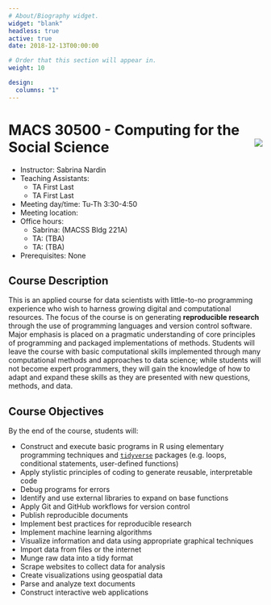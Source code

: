 ```yaml
---
# About/Biography widget.
widget: "blank"
headless: true
active: true
date: 2018-12-13T00:00:00

# Order that this section will appear in.
weight: 10

design:
  columns: "1"
---
```


# MACS 30500 - Computing for the Social Science <img src="img/cis.svg" align="right" />

* Instructor: Sabrina Nardin
* Teaching Assistants:
    * TA First Last
    * TA First Last
* Meeting day/time: Tu-Th 3:30-4:50
* Meeting location: 
* Office hours:
    * Sabrina: (MACSS Bldg 221A)
    * TA: (TBA)
    * TA: (TBA)
* Prerequisites: None

## Course Description

This is an applied course for data scientists with little-to-no programming experience who wish to harness growing digital and computational resources. The focus of the course is on generating **reproducible research** through the use of programming languages and version control software. Major emphasis is placed on a pragmatic understanding of core principles of programming and packaged implementations of methods. Students will leave the course with basic computational skills implemented through many computational methods and approaches to data science; while students will not become expert programmers, they will gain the knowledge of how to adapt and expand these skills as they are presented with new questions, methods, and data.

## Course Objectives

By the end of the course, students will:

* Construct and execute basic programs in R using elementary programming techniques and [`tidyverse`](http://tidyverse.org/) packages (e.g. loops, conditional statements, user-defined functions)
* Apply stylistic principles of coding to generate reusable, interpretable code
* Debug programs for errors
* Identify and use external libraries to expand on base functions
* Apply Git and GitHub workflows for version control
* Publish reproducible documents
* Implement best practices for reproducible research
* Implement machine learning algorithms
* Visualize information and data using appropriate graphical techniques
* Import data from files or the internet
* Munge raw data into a tidy format
* Scrape websites to collect data for analysis
* Create visualizations using geospatial data
* Parse and analyze text documents
* Construct interactive web applications
